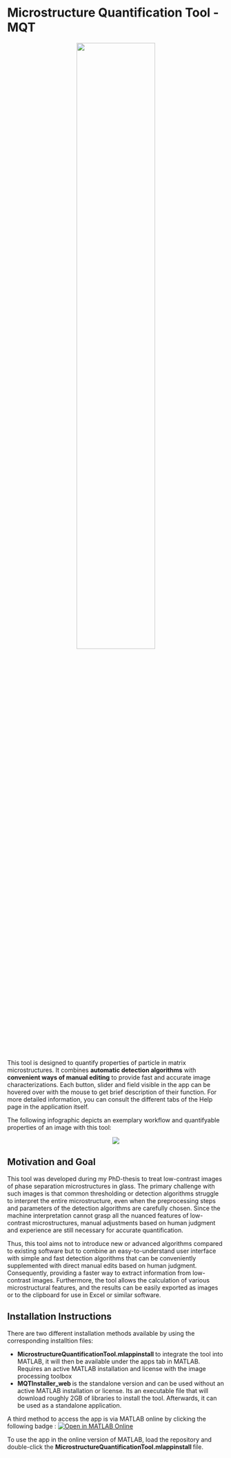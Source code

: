 # Microstructure Quantification Tool - MQT

<p align="center">
    <img width= "60%"; src="https://github.com/Morgenss/MQT/assets/86916321/56b3a15e-ca2a-4700-9578-e42bf85b9d82">
</p>

This tool is designed to quantify properties of particle in matrix microstructures. It combines <strong>automatic detection algorithms</strong> with <strong>convenient </strong><strong>ways of manual editing</strong> to provide fast and accurate image characterizations. 
Each button, slider and field visible in the app can be hovered over with the mouse to get brief description of their function. For more detailed information, you can consult the different tabs of the Help page in the application itself.

The following infographic depicts an exemplary workflow and quantifyable properties of an image with this tool:

<p align="center">
    <img src="https://github.com/Morgenss/MQT/assets/86916321/4365a3a7-a718-4496-8d62-5edde27b2a07">
</p>



## Motivation and Goal
This tool was developed during my PhD-thesis to treat low-contrast images of phase separation microstructures in glass. The primary challenge with such images is that common thresholding or detection algorithms struggle to interpret the entire microstructure, even when the preprocessing steps and parameters of the detection algorithms are carefully chosen. Since the machine interpretation cannot grasp all the nuanced features of low-contrast microstructures, manual adjustments based on human judgment and experience are still necessary for accurate quantification.

Thus, this tool aims not to introduce new or advanced algorithms compared to existing software but to combine an easy-to-understand user interface with simple and fast detection algorithms that can be conveniently supplemented with direct manual edits based on human judgment. Consequently, providing a faster way to extract information from low-contrast images. Furthermore, the tool allows the calculation of various microstructural features, and the results can be easily exported as images or to the clipboard for use in Excel or similar software.


## Installation Instructions

There are two different installation methods available by using the corresponding installtion files:
- <strong> MicrostructureQuantificationTool.mlappinstall </strong> to integrate the tool into MATLAB, it will then be available under the apps tab in MATLAB. Requires an active MATLAB installation and license with the image processing toolbox
- <strong> MQTInstaller_web </strong> is the standalone version and can be used without an active MATLAB installation or license. Its an executable file that will download roughly 2GB of libraries to install the tool. Afterwards, it can be used as a standalone application.

A third method to access the app is via MATLAB online by clicking the following badge :
[![Open in MATLAB Online](https://www.mathworks.com/images/responsive/global/open-in-matlab-online.svg)](https://matlab.mathworks.com/open/github/v1?repo=Morgenss/MQT&file=README.md)

To use the app in the online version of MATLAB, load the repository and double-click the <strong> MicrostructureQuantificationTool.mlappinstall </strong> file.
